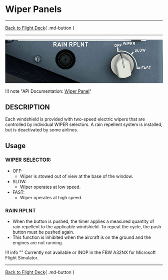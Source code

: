 
# Wiper Panels

---

[Back to Flight Deck](../index.md){ .md-button }

---

![Wipers Panel - Left](../../../assets/a32nx-briefing/overhead-panel/Wipers-Left.jpg "Wipers Panel - Left")

!!! note "API Documentation: [Wiper Panel](../../../../../aircraft/a32nx/a32nx-api/a32nx-flightdeck-api.md#wiper-panel)"

## DESCRIPTION

Each windshield is provided with two-speed electric wipers that are controlled by individual WIPER selectors. A rain repellent system is installed, but is deactivated by some airlines.

## Usage

### WIPER SELECTOR:

- OFF:
    - Wiper is stowed out of view at the base of the window.
- SLOW:
    - Wiper operates at low speed.
- FAST:
    - Wiper operates at high speed.

### RAIN RPLNT

- When the button is pushed, the timer applies a measured quantity of rain repellent to the applicable windshield. To repeat the cycle, the push button must be pushed again.
- This function is inhibited when the aircraft is on the ground and the engines are not running.

!!! info ""
    Currently not available or INOP in the FBW A32NX for Microsoft Flight Simulator.

---

[Back to Flight Deck](../index.md){ .md-button }
